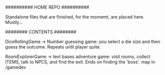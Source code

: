 ##########
HOME REPO
##########


Standalone files that are finished, for the momemt, are placed here. Mostly...


########
CONTENTS
########


DiceRollingGame -> Number guessing game: you select a die size and then guess the outcome. 
                   Repeats until player quite.

RoomExplorerGame -> text bases adventure game: visit rooms, collect ITEMS, talk to NPCS, and find the exit. 
                    Ends on finding the 'boss'. map in /gamedev 

